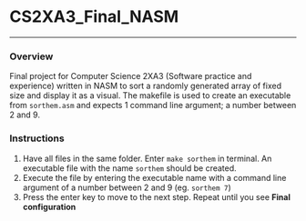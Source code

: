 # CS2XA3_Final_NASM
___
### Overview
Final project for Computer Science 2XA3 (Software practice and experience) written in NASM to sort a randomly generated array of fixed size and display it as a visual. The makefile is used to create an executable from `sorthem.asm` and expects 1 command line argument; a number between 2 and 9.
### Instructions
1. Have all files in the same folder. Enter `make sorthem` in terminal. An executable file with the name `sorthem` should be created.
2. Execute the file by entering the executable name with a command line argument of a number between 2 and 9 (eg. `sorthem 7`)
3. Press the enter key to move to the next step. Repeat until you see __Final configuration__
